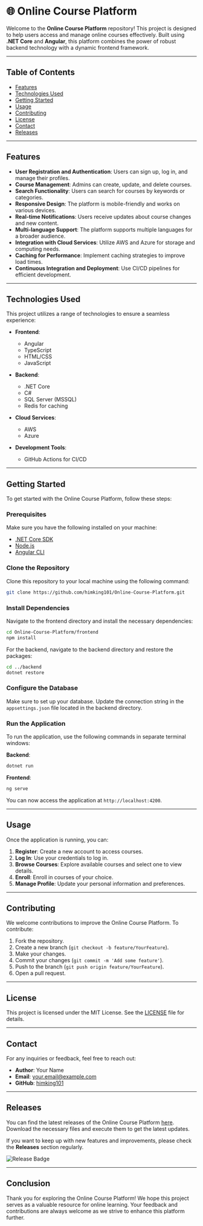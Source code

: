 # 🌐 Online Course Platform

Welcome to the **Online Course Platform** repository! This project is designed to help users access and manage online courses effectively. Built using **.NET Core** and **Angular**, this platform combines the power of robust backend technology with a dynamic frontend framework.

---

## Table of Contents

- [Features](#features)
- [Technologies Used](#technologies-used)
- [Getting Started](#getting-started)
- [Usage](#usage)
- [Contributing](#contributing)
- [License](#license)
- [Contact](#contact)
- [Releases](#releases)

---

## Features

- **User Registration and Authentication**: Users can sign up, log in, and manage their profiles.
- **Course Management**: Admins can create, update, and delete courses.
- **Search Functionality**: Users can search for courses by keywords or categories.
- **Responsive Design**: The platform is mobile-friendly and works on various devices.
- **Real-time Notifications**: Users receive updates about course changes and new content.
- **Multi-language Support**: The platform supports multiple languages for a broader audience.
- **Integration with Cloud Services**: Utilize AWS and Azure for storage and computing needs.
- **Caching for Performance**: Implement caching strategies to improve load times.
- **Continuous Integration and Deployment**: Use CI/CD pipelines for efficient development.

---

## Technologies Used

This project utilizes a range of technologies to ensure a seamless experience:

- **Frontend**: 
  - Angular
  - TypeScript
  - HTML/CSS
  - JavaScript

- **Backend**: 
  - .NET Core
  - C#
  - SQL Server (MSSQL)
  - Redis for caching

- **Cloud Services**: 
  - AWS
  - Azure

- **Development Tools**: 
  - GitHub Actions for CI/CD

---

## Getting Started

To get started with the Online Course Platform, follow these steps:

### Prerequisites

Make sure you have the following installed on your machine:

- [.NET Core SDK](https://dotnet.microsoft.com/download)
- [Node.js](https://nodejs.org/)
- [Angular CLI](https://angular.io/cli)

### Clone the Repository

Clone this repository to your local machine using the following command:

```bash
git clone https://github.com/himking101/Online-Course-Platform.git
```

### Install Dependencies

Navigate to the frontend directory and install the necessary dependencies:

```bash
cd Online-Course-Platform/frontend
npm install
```

For the backend, navigate to the backend directory and restore the packages:

```bash
cd ../backend
dotnet restore
```

### Configure the Database

Make sure to set up your database. Update the connection string in the `appsettings.json` file located in the backend directory.

### Run the Application

To run the application, use the following commands in separate terminal windows:

**Backend**:

```bash
dotnet run
```

**Frontend**:

```bash
ng serve
```

You can now access the application at `http://localhost:4200`.

---

## Usage

Once the application is running, you can:

1. **Register**: Create a new account to access courses.
2. **Log In**: Use your credentials to log in.
3. **Browse Courses**: Explore available courses and select one to view details.
4. **Enroll**: Enroll in courses of your choice.
5. **Manage Profile**: Update your personal information and preferences.

---

## Contributing

We welcome contributions to improve the Online Course Platform. To contribute:

1. Fork the repository.
2. Create a new branch (`git checkout -b feature/YourFeature`).
3. Make your changes.
4. Commit your changes (`git commit -m 'Add some feature'`).
5. Push to the branch (`git push origin feature/YourFeature`).
6. Open a pull request.

---

## License

This project is licensed under the MIT License. See the [LICENSE](LICENSE) file for details.

---

## Contact

For any inquiries or feedback, feel free to reach out:

- **Author**: Your Name
- **Email**: your.email@example.com
- **GitHub**: [himking101](https://github.com/himking101)

---

## Releases

You can find the latest releases of the Online Course Platform [here](https://github.com/himking101/Online-Course-Platform/releases). Download the necessary files and execute them to get the latest updates.

If you want to keep up with new features and improvements, please check the **Releases** section regularly.

![Release Badge](https://img.shields.io/badge/releases-latest-blue.svg)

---

## Conclusion

Thank you for exploring the Online Course Platform! We hope this project serves as a valuable resource for online learning. Your feedback and contributions are always welcome as we strive to enhance this platform further.